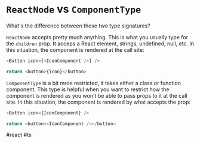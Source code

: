 # `ReactNode` vs `ComponentType`

What's the difference between these two type signatures?

`ReactNode` accepts pretty much anything. This is what you usually type for the `children` prop. It acceps a React element, strings, undefined, null, etc. In this situation, the component is rendered at the call site:

```javascript
<Button icon={<IconComponent />} />

return <button>{icon}</button>
```

`ComponentType` is a bit mroe restricted, it takes either a class or function component. This type is helpful when you want to restrict how the component is rendered as you won't be able to pass props to it at the call site. In this situation, the component is rendered by what accepts the prop:

```javascript
<Button icon={IconComponent} />

return <button><IconComponent /></button>
```

#react
#ts